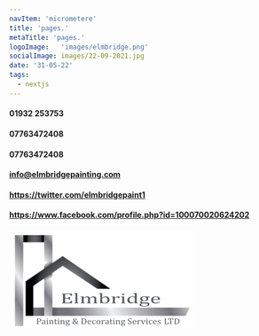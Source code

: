 ```yaml
---
navItem: 'micrometere'
title: 'pages.'
metaTitle: 'pages.'
logoImage:   'images/elmbridge.png'
socialImage: images/22-09-2021.jpg
date: '31-05-22'
tags:
  - nextjs
---
```



####  01932 253753
####  07763472408
####  07763472408
####  info@elmbridgepainting.com
####  https://twitter.com/elmbridgepaint1
####  https://www.facebook.com/profile.php?id=100070020624202
![alt text](/public/images/elmbridge.png )

